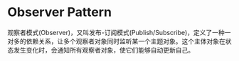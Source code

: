 Observer Pattern
================

  观察者模式(Observer)，又叫发布-订阅模式(Publish/Subscribe)，定义了一种一对多的依赖关系，让多个观察者对象同时监听某一个主题对象。这个主体对象在状态发生变化时，会通知所有观察者对象，使它们能够自动更新自己。
